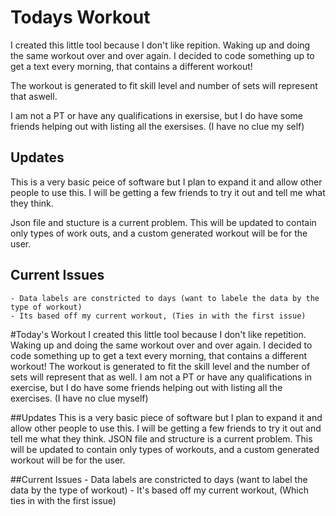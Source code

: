 # Todays Workout

I created this little tool because I don't like repition. Waking up and doing
the same workout over and over again. I decided to code something up to get a
text every morning, that contains a  different workout!

The workout is generated to fit skill level and number of sets will represent that aswell.

I am not a PT or have any qualifications in exersise, but I do have some friends
helping out with listing all the exersises. (I have no clue my self)


## Updates
This is a very basic peice of software but I plan to expand it and allow other
people to use this. I will be getting a few friends to try it out and tell me
what they think.

Json file and stucture is a current problem. This will be updated to contain
only types of work outs, and a custom generated workout will be for the user.

## Current Issues

    - Data labels are constricted to days (want to labele the data by the type of workout)
    - Its based off my current workout, (Ties in with the first issue) 
    
#Today's Workout
I created this little tool because I don't like repetition. Waking up and doing the same workout over and over again. I decided to code something up to get a text every morning, that contains a different workout!
The workout is generated to fit the skill level and the number of sets will represent that as well.
I am not a PT or have any qualifications in exercise, but I do have some friends helping out with listing all the exercises. (I have no clue myself)

##Updates
This is a very basic piece of software but I plan to expand it and allow other people to use this. I will be getting a few friends to try it out and tell me what they think.
JSON file and structure is a current problem. This will be updated to contain only types of workouts, and a custom generated workout will be for the user.

##Current Issues
    - Data labels are constricted to days (want to label the data by the type of workout)
    - It's based off my current workout, (Which ties in with the first issue) 

